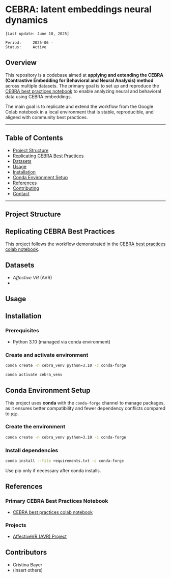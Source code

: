 # CEBRA: latent embeddings neural dynamics

`[Last update: June 10, 2025]`

    Period:     2025-06 -  
    Status:     Active   

## Overview

This repository is a codebase aimed at  **applying and extending the CEBRA (Contrastive Embedding for Behavioral and Neural Analysis) method** across multiple datasets. The primary goal is to set up and reproduce the [CEBRA best practices notebook](https://colab.research.google.com/github/AdaptiveMotorControlLab/CEBRA-demos/blob/main/CEBRA_best_practices.ipynb#scrollTo=8wexciDCXx79) to enable analyzing neural and behavioral data using CEBRA embeddings. 

The main goal is to replicate and extend the  workflow from the Google Colab notebook in a local environment that is stable, reproducible, and aligned with community best practices.

---

## Table of Contents

- [Project Structure](#project-structure) 
- [Replicating CEBRA Best Practices](#replicating-cebra-best-practices)  
- [Datasets](#datasets)  
- [Usage](#usage)  
- [Installation](#installation)  
- [Conda Environment Setup](#conda-environment-setup) 
- [References](#references)  
- [Contributing](#contributing)  
- [Contact](#contact)

---
## Project Structure


## Replicating CEBRA Best Practices

This project follows the workflow demonstrated in the  [CEBRA best practices colab notebook](https://colab.research.google.com/github/AdaptiveMotorControlLab/CEBRA-demos/blob/main/CEBRA_best_practices.ipynb#scrollTo=8wexciDCXx79).

## Datasets
 - *Affective VR* (AVR)
 - 

## Usage

## Installation

### Prerequisites
 
- Python 3.10 (managed via conda environment)  

### Create and activate environment

```bash
conda create -n cebra_venv python=3.10 -c conda-forge

conda activate cebra_venv
```

## Conda Environment Setup

This project uses **conda** with the `conda-forge` channel to manage packages, as it ensures better compatibility and fewer dependency conflicts compared to `pip`.

### Create the environment

```bash
conda create -n cebra_venv python=3.10 -c conda-forge
```

### Install dependencies
```bash
conda install --file requirements.txt -c conda-forge
```

Use pip only if necessary after conda installs.

## References
### Primary CEBRA Best Practices Notebook
- [CEBRA best practices colab notebook](https://colab.research.google.com/github/AdaptiveMotorControlLab/CEBRA-demos/blob/main/CEBRA_best_practices.ipynb#scrollTo=8wexciDCXx79)

### Projects
- [AffectiveVR (AVR) Project](https://github.com/lucyroe/AVR)

## Contributors
- Cristina Bayer
- (insert others)